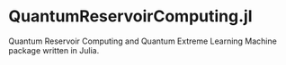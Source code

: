 # QuantumReservoirComputing.jl
Quantum Reservoir Computing and Quantum Extreme Learning Machine package written in Julia.
